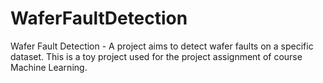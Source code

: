 # WaferFaultDetection
Wafer Fault Detection - A project aims to detect wafer faults on a specific dataset. This is a toy project used for the project assignment of course Machine Learning.
